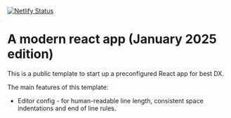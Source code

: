 [![Netlify Status](https://api.netlify.com/api/v1/badges/87b62e2d-fcc2-4a84-b570-ca63bffe66ee/deploy-status)](https://app.netlify.com/sites/modern-react-demo/deploys)

# A modern react app (January 2025 edition)

This is a public template to start up a preconfigured React app for best DX.

The main features of this template:

- Editor config - for human-readable line length, consistent space indentations and end of line rules.
